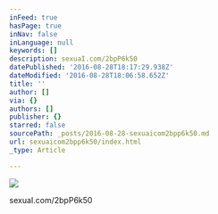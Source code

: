 ```yaml
---
inFeed: true
hasPage: true
inNav: false
inLanguage: null
keywords: []
description: sexuaI.com/2bpP6k50
datePublished: '2016-08-28T18:17:29.938Z'
dateModified: '2016-08-28T18:06:58.652Z'
title: ''
author: []
via: {}
authors: []
publisher: {}
starred: false
sourcePath: _posts/2016-08-28-sexuaicom2bpp6k50.md
url: sexuaicom2bpp6k50/index.html
_type: Article

---
```

![](https://the-grid-user-content.s3-us-west-2.amazonaws.com/9a3221bd-6cf2-47f1-8809-da06373dedf8.jpg)

sexuaI.com/2bpP6k50